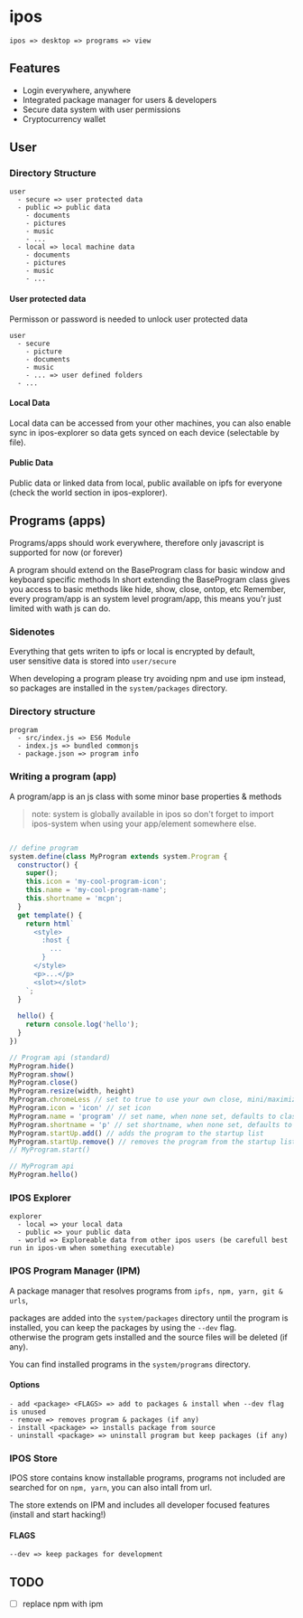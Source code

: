 # ipos
```
ipos => desktop => programs => view
```
## Features
- Login everywhere, anywhere
- Integrated package manager for users & developers
- Secure data system with user permissions
- Cryptocurrency wallet

## User
### Directory Structure
```
user
  - secure => user protected data
  - public => public data
    - documents 
    - pictures
    - music
    - ... 
  - local => local machine data
    - documents
    - pictures
    - music
    - ... 
```
#### User protected data
Permisson or password is needed to unlock user protected data
```
user
  - secure
    - picture
    - documents
    - music
    - ... => user defined folders
  - ...
```

#### Local Data
Local data can be accessed from your other machines, you can also enable sync in ipos-explorer so data gets synced on each device (selectable by file). 

#### Public Data
Public data or linked data from local, public available on ipfs for everyone (check the world section in ipos-explorer).

## Programs (apps)
Programs/apps should work everywhere, therefore only javascript is supported for now (or forever)

A program should extend on the BaseProgram class for basic window and keyboard specific methods
In short extending the BaseProgram class gives you access to basic methods like hide, show, close, ontop, etc
Remember, every program/app is an system level program/app, this means you'r just limited with wath js can do.

### Sidenotes
Everything that gets writen to ipfs or local is encrypted by default,<br>
user sensitive data is stored into `user/secure`

When developing a program please try avoiding npm and use ipm instead, so packages are installed in the `system/packages` directory.

### Directory structure
```
program
  - src/index.js => ES6 Module
  - index.js => bundled commonjs
  - package.json => program info
```

### Writing a program (app)
A program/app is an js class with some minor base properties & methods

> note: system is globally available in ipos so don't forget to import ipos-system when using your app/element somewhere else.

```js

// define program
system.define(class MyProgram extends system.Program {
  constructor() {
    super();
    this.icon = 'my-cool-program-icon';
    this.name = 'my-cool-program-name';
    this.shortname = 'mcpn';
  }
  get template() {
    return html`
      <style> 
        :host {
          ...
        }
      </style>
      <p>...</p>
      <slot></slot>
    `;
  }
  
  hello() {
    return console.log('hello');
  }
})

// Program api (standard)
MyProgram.hide()
MyProgram.show()
MyProgram.close()
MyProgram.resize(width, height)
MyProgram.chromeLess // set to true to use your own close, mini/maximize, etc buttons
MyProgram.icon = 'icon' // set icon
MyProgram.name = 'program' // set name, when none set, defaults to className
MyProgram.shortname = 'p' // set shortname, when none set, defaults to className
MyProgram.startUp.add() // adds the program to the startup list
MyProgram.startUp.remove() // removes the program from the startup list
// MyProgram.start()

// MyProgram api
MyProgram.hello()
```
### IPOS Explorer
```
explorer
  - local => your local data
  - public => your public data
  - world => Exploreable data from other ipos users (be carefull best run in ipos-vm when something executable)
```

### IPOS Program Manager (IPM)
A package manager that resolves programs from `ipfs, npm, yarn, git & urls`,<br>

packages are added into the `system/packages` directory until the program is installed,
you can keep the packages by using the `--dev` flag.<br>
otherwise the program gets installed and the source files will be deleted (if any).

You can find installed programs in the `system/programs` directory.

#### Options
```
- add <package> <FLAGS> => add to packages & install when --dev flag is unused
- remove => removes program & packages (if any)
- install <package> => installs package from source
- uninstall <package> => uninstall program but keep packages (if any)
```

### IPOS Store
IPOS store contains know installable programs, programs not included are searched for on `npm, yarn`, you can also intall from url.

The store extends on IPM and includes all developer focused features (install and start hacking!)

#### FLAGS
```
--dev => keep packages for development
```
## TODO
- [ ] replace npm with ipm
